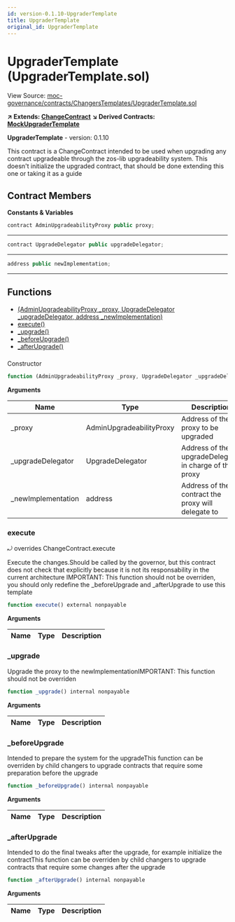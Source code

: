 ```yaml
---
id: version-0.1.10-UpgraderTemplate
title: UpgraderTemplate
original_id: UpgraderTemplate
---
```


# UpgraderTemplate (UpgraderTemplate.sol)

View Source: [moc-governance/contracts/ChangersTemplates/UpgraderTemplate.sol](../../moc-governance/contracts/ChangersTemplates/UpgraderTemplate.sol)

**↗ Extends: [ChangeContract](ChangeContract.md)**
**↘ Derived Contracts: [MockUpgraderTemplate](MockUpgraderTemplate.md)**

**UpgraderTemplate** - version: 0.1.10

This contract is a ChangeContract intended to be used when
upgrading any contract upgradeable through the zos-lib upgradeability
system. This doesn't initialize the upgraded contract, that should be done extending
this one or taking it as a guide

## Contract Members
**Constants & Variables**

```js
contract AdminUpgradeabilityProxy public proxy;
```
---

```js
contract UpgradeDelegator public upgradeDelegator;
```
---

```js
address public newImplementation;
```
---

## Functions

- [(AdminUpgradeabilityProxy _proxy, UpgradeDelegator _upgradeDelegator, address _newImplementation)](#upgradertemplatesol)
- [execute()](#execute)
- [_upgrade()](#_upgrade)
- [_beforeUpgrade()](#_beforeupgrade)
- [_afterUpgrade()](#_afterupgrade)

### 

Constructor

```js
function (AdminUpgradeabilityProxy _proxy, UpgradeDelegator _upgradeDelegator, address _newImplementation) public nonpayable
```

**Arguments**

| Name        | Type           | Description  |
| ------------- |------------- | -----|
| _proxy | AdminUpgradeabilityProxy | Address of the proxy to be upgraded | 
| _upgradeDelegator | UpgradeDelegator | Address of the upgradeDelegator in charge of that proxy | 
| _newImplementation | address | Address of the contract the proxy will delegate to | 

### execute

⤾ overrides ChangeContract.execute

Execute the changes.Should be called by the governor, but this contract does not check that explicitly because it is not its responsability in
the current architecture
IMPORTANT: This function should not be overriden, you should only redefine the _beforeUpgrade and _afterUpgrade to use this template

```js
function execute() external nonpayable
```

**Arguments**

| Name        | Type           | Description  |
| ------------- |------------- | -----|

### _upgrade

Upgrade the proxy to the newImplementationIMPORTANT: This function should not be overriden

```js
function _upgrade() internal nonpayable
```

**Arguments**

| Name        | Type           | Description  |
| ------------- |------------- | -----|

### _beforeUpgrade

Intended to prepare the system for the upgradeThis function can be overriden by child changers to upgrade contracts that require some preparation before the upgrade

```js
function _beforeUpgrade() internal nonpayable
```

**Arguments**

| Name        | Type           | Description  |
| ------------- |------------- | -----|

### _afterUpgrade

Intended to do the final tweaks after the upgrade, for example initialize the contractThis function can be overriden by child changers to upgrade contracts that require some changes after the upgrade

```js
function _afterUpgrade() internal nonpayable
```

**Arguments**

| Name        | Type           | Description  |
| ------------- |------------- | -----|

